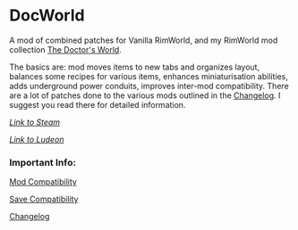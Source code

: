 DocWorld
========
A mod of combined patches for Vanilla RimWorld, and my RimWorld mod collection [The Doctor's World](https://steamcommunity.com/sharedfiles/filedetails/?id=1568763074).

The basics are: mod moves items to new tabs and organizes layout, balances some recipes for various items, enhances miniaturisation abilities, adds underground power conduits, improves inter-mod compatibility. There are a lot of patches done to the various mods outlined in the [Changelog](https://github.com/DrZhivago1/DocWorld/blob/master/README.md#changelog). I suggest you read there for detailed information.

_[Link to Steam](https://steamcommunity.com/sharedfiles/filedetails/?id=1568744597)_

_[Link to Ludeon](https://ludeon.com/forums/index.php?topic=47165.msg447416#msg447416)_

### Important Info:
[Mod Compatibility](https://github.com/DrZhivago1/DocWorld/wiki/2.-Mod-Compatibility)

[Save Compatibility](https://github.com/DrZhivago1/DocWorld/wiki/3.-Save-Compatibility)

[Changelog](https://github.com/DrZhivago1/DocWorld/wiki/4.-Changelog)

